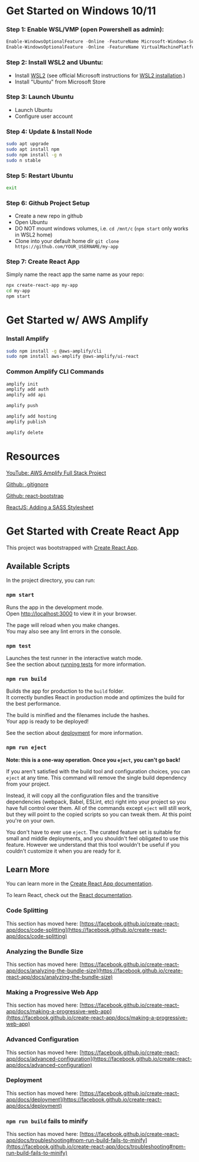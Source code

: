 # Get Started on Windows 10/11

### Step 1: Enable WSL/VMP (open Powershell as admin):
```powershell
Enable-WindowsOptionalFeature -Online -FeatureName Microsoft-Windows-Subsystem-Linux
Enable-WindowsOptionalFeature -Online -FeatureName VirtualMachinePlatform
```

### Step 2: Install WSL2 and Ubuntu:
- Install [WSL2](https://wslstorestorage.blob.core.windows.net/wslblob/wsl_update_x64.msi) (see official Microsoft instructions for [WSL2 installation](https://learn.microsoft.com/en-us/windows/wsl/install-manual).)
- Install "Ubuntu" from Microsoft Store

### Step 3: Launch Ubuntu
- Launch Ubuntu
- Configure user account

### Step 4: Update & Install Node
```sh
sudo apt upgrade
sudo apt install npm
sudo npm install -g n
sudo n stable
```

### Step 5: Restart Ubuntu
```sh
exit
```

### Step 6: Github Project Setup
- Create a new repo in github
- Open Ubuntu
- DO NOT mount windows volumes, i.e. `cd /mnt/c` (`npm start` only works in WSL2 home)
- Clone into your default home dir `git clone https://github.com/YOUR_USERNAME/my-app`

### Step 7: Create React App
Simply name the react app the same name as your repo:
```sh
npx create-react-app my-app
cd my-app
npm start
```


# Get Started w/ AWS Amplify

### Install Amplify
```sh
sudo npm install -g @aws-amplify/cli
sudo npm install aws-amplify @aws-amplify/ui-react
```


### Common Amplify CLI Commands
```sh
amplify init
amplify add auth
amplify add api

amplify push

amplify add hosting
amplify publish

amplify delete
```

# Resources
[YouTube: AWS Amplify Full Stack Project](https://www.youtube.com/watch?v=T4MQrRDo20w)

[Github: .gitignore](https://github.com/facebook/react/blob/main/.gitignore)

[Github: react-bootstrap](https://react-bootstrap.github.io/getting-started/introduction)

[ReactJS: Adding a SASS Stylesheet](https://create-react-app.dev/docs/adding-a-sass-stylesheet/)


# Get Started with Create React App

This project was bootstrapped with [Create React App](https://github.com/facebook/create-react-app).

## Available Scripts

In the project directory, you can run:

### `npm start`

Runs the app in the development mode.\
Open [http://localhost:3000](http://localhost:3000) to view it in your browser.

The page will reload when you make changes.\
You may also see any lint errors in the console.

### `npm test`

Launches the test runner in the interactive watch mode.\
See the section about [running tests](https://facebook.github.io/create-react-app/docs/running-tests) for more information.

### `npm run build`

Builds the app for production to the `build` folder.\
It correctly bundles React in production mode and optimizes the build for the best performance.

The build is minified and the filenames include the hashes.\
Your app is ready to be deployed!

See the section about [deployment](https://facebook.github.io/create-react-app/docs/deployment) for more information.

### `npm run eject`

**Note: this is a one-way operation. Once you `eject`, you can't go back!**

If you aren't satisfied with the build tool and configuration choices, you can `eject` at any time. This command will remove the single build dependency from your project.

Instead, it will copy all the configuration files and the transitive dependencies (webpack, Babel, ESLint, etc) right into your project so you have full control over them. All of the commands except `eject` will still work, but they will point to the copied scripts so you can tweak them. At this point you're on your own.

You don't have to ever use `eject`. The curated feature set is suitable for small and middle deployments, and you shouldn't feel obligated to use this feature. However we understand that this tool wouldn't be useful if you couldn't customize it when you are ready for it.

## Learn More

You can learn more in the [Create React App documentation](https://facebook.github.io/create-react-app/docs/getting-started).

To learn React, check out the [React documentation](https://reactjs.org/).

### Code Splitting

This section has moved here: [https://facebook.github.io/create-react-app/docs/code-splitting](https://facebook.github.io/create-react-app/docs/code-splitting)

### Analyzing the Bundle Size

This section has moved here: [https://facebook.github.io/create-react-app/docs/analyzing-the-bundle-size](https://facebook.github.io/create-react-app/docs/analyzing-the-bundle-size)

### Making a Progressive Web App

This section has moved here: [https://facebook.github.io/create-react-app/docs/making-a-progressive-web-app](https://facebook.github.io/create-react-app/docs/making-a-progressive-web-app)

### Advanced Configuration

This section has moved here: [https://facebook.github.io/create-react-app/docs/advanced-configuration](https://facebook.github.io/create-react-app/docs/advanced-configuration)

### Deployment

This section has moved here: [https://facebook.github.io/create-react-app/docs/deployment](https://facebook.github.io/create-react-app/docs/deployment)

### `npm run build` fails to minify

This section has moved here: [https://facebook.github.io/create-react-app/docs/troubleshooting#npm-run-build-fails-to-minify](https://facebook.github.io/create-react-app/docs/troubleshooting#npm-run-build-fails-to-minify)
